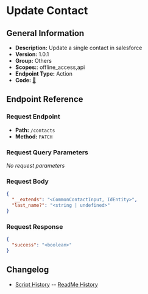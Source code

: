 # Update Contact

## General Information

- **Description:** Update a single contact in salesforce
- **Version:** 1.0.1
- **Group:** Others
- **Scopes:**: offline_access,api
- **Endpoint Type:** Action
- **Code:** [🔗](https://github.com/NangoHQ/integration-templates/tree/main/integrations/salesforce-sandbox/actions/update-contact.ts)

## Endpoint Reference

### Request Endpoint

- **Path:** `/contacts`
- **Method:** `PATCH`

### Request Query Parameters

_No request parameters_

### Request Body

```json
{
  "__extends": "<CommonContactInput, IdEntity>",
  "last_name?": "<string | undefined>"
}
```

### Request Response

```json
{
  "success": "<boolean>"
}
```

## Changelog

- [Script History](https://github.com/NangoHQ/integration-templates/commits/main/integrations/salesforce-sandbox/actions/update-contact.ts)
-- [ReadMe History](https://github.com/NangoHQ/integration-templates/commits/main/integrations/salesforce-sandbox/actions/update-contact.md)
